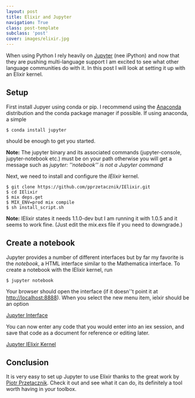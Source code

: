 ```yaml
---
layout: post
title: Elixir and Jupyter
navigation: True
class: post-template
subclass: 'post'
cover: images/elixir.jpg
---
```


When using Python I rely heavily on [Jupyter](https://jupyter.org/) (nee iPython) and now that they are pushing multi-language support I am excited to see what other language communities do with it. In this post I will look at setting it up with an Elixir kernel.
<!--excerpt-->

## Setup

First install Jupyer using conda or pip. I recommend using the [Anaconda](http://continuum.io/downloads) distribution and the conda package manager if possible. If using anaconda, a simple

```
$ conda install jupyter
```

should be enough to get you started. 

**Note:** The jupyter binary and its associated commands (jupyter-console, jupyter-notebook etc.) must be on your path otherwise you will get a message such as *jupyter: ''notebook'' is not a Jupyter command*

Next, we need to install and configure the *IElixir* kernel.

```
$ git clone https://github.com/pprzetacznik/IElixir.git
$ cd IElixir
$ mix deps.get
$ MIX_ENV=prod mix compile
$ sh install_script.sh
```
**Note:** IElixir states it needs 1.1.0-dev but I am running it with 1.0.5 and it seems to work fine. (Just edit the mix.exs file if you need to downgrade.)


## Create a notebook

Jupyter provides a number of different interfaces but by far my favorite is the *notebook*, a HTML interface similar to the Mathematica interface. To create a notebook with the IElixir kernel, run

```
$ jupyter notebook
```

Your browser should open the interface (if it doesn''t point it at [http://localhost:8888](http://localhost:8888)). When you select the new menu item, ielxir should be an option

[Jupyter Interface](/images/Screen-Shot-2015-09-08-at-17-01-00.png)

You can now enter any code that you would enter into an iex session, and save that code as a document for reference or editing later.

[Jupyter IElixir Kernel](/images/Screen-Shot-2015-09-08-at-17-03-38-1.png)

## Conclusion

It is very easy to set up Jupyter to use Elixir thanks to the great work by [Piotr Przetacznik](https://twitter.com/pprzetacznik). Check it out and see what it can do, its definitely a tool worth having in your toolbox.

